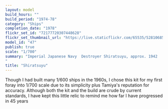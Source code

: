 ```yaml
---
layout: model
build_hours: ""
build_period: "1974-78"
category: "Ships"
completion_date: "1978"
flickr_set_id: "72177720307448628"
flickr_set_thumbnail_url: "https://live.staticflickr.com/65535/52810685762_f332022740_m.jpg"
model_id: "47"
publish: true
scale: "1/700"
summary: "Imperial Japanese Navy  Destroyer Shiratsuyu, approx. 1942
"
title: "Shiratsuyu"
---
```


Though I had built many 1/600 ships in the 1960s, I chose this kit for my first foray into 1/700 scale due to its simplicity plus Tamiya's reputation for accuracy. Although both the kit and the build are crude by current standards, I have kept this little relic to remind me how far I have progressed in 45 years
